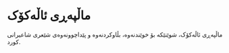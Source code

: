 # ماڵپەڕی ئاڵەکۆک
ماڵپەڕی ئاڵەکۆک، شوێنێکە بۆ خوێندنەوە، بڵاوکردنەوە و پێداچوونەوەی شێعری شاعیرانی کورد.
